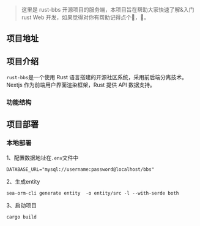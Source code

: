 > 这里是 rust-bbs 开源项目的服务端，本项目旨在帮助大家快速了解&入门 rust Web 开发，如果觉得对你有帮助记得点个🌟，🙏。

## 项目地址

## 项目介绍

`rust-bbs`是一个使用 Rust 语言搭建的开源社区系统，采用前后端分离技术。Nextjs 作为前端用户界面渲染框架，Rust 提供 API 数据支持。

### 功能结构

## 项目部署

### 本地部署
1、配置数据地址在`.env`文件中
```shell
DATABASE_URL="mysql://username:password@localhost/bbs"
```
2、生成entity
```shell
sea-orm-cli generate entity  -o entity/src -l --with-serde both
```
3、启动项目
```shell
cargo build
```